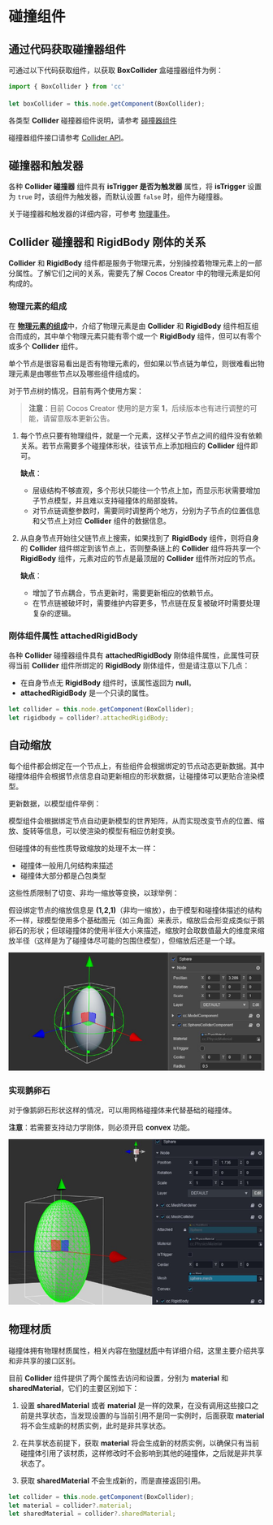 # 碰撞组件

## 通过代码获取碰撞器组件

可通过以下代码获取组件，以获取 **BoxCollider** 盒碰撞器组件为例：

```ts
import { BoxCollider } from 'cc'

let boxCollider = this.node.getComponent(BoxCollider);
```

各类型 **Collider** 碰撞器组件说明，请参考 [碰撞器组件](physics-component.md#%E7%A2%B0%E6%92%9E%E5%99%A8%E7%BB%84%E4%BB%B6)

碰撞器组件接口请参考 [Collider API](__APIDOC__/zh/classes/physics.collider.html)。

## 碰撞器和触发器

各种 **Collider 碰撞器** 组件具有 **isTrigger 是否为触发器** 属性，将 **isTrigger** 设置为 `true` 时，该组件为触发器，而默认设置 `false` 时，组件为碰撞器。

关于碰撞器和触发器的详细内容，可参考 [物理事件](physics-event.md)。

## Collider 碰撞器和 RigidBody 刚体的关系

**Collider** 和 **RigidBody** 组件都是服务于物理元素，分别操控着物理元素上的一部分属性。了解它们之间的关系，需要先了解 Cocos Creator 中的物理元素是如何构成的。

### 物理元素的组成

在 [**物理元素的组成**](physics.md#%E7%89%A9%E7%90%86%E5%85%83%E7%B4%A0%E7%9A%84%E7%BB%84%E6%88%90)中，介绍了物理元素是由 **Collider** 和 **RigidBody** 组件相互组合而成的，其中单个物理元素只能有零个或一个 **RigidBody** 组件，但可以有零个或多个 **Collider** 组件。

单个节点是很容易看出是否有物理元素的，但如果以节点链为单位，则很难看出物理元素是由哪些节点以及哪些组件组成的。

对于节点树的情况，目前有两个使用方案：

> **注意**：目前 Cocos Creator 使用的是方案 **1**，后续版本也有进行调整的可能，请留意版本更新公告。

1. 每个节点只要有物理组件，就是一个元素，这样父子节点之间的组件没有依赖关系。若节点需要多个碰撞体形状，往该节点上添加相应的 **Collider** 组件即可。

    **缺点**：

    - 层级结构不够直观，多个形状只能往一个节点上加，而显示形状需要增加子节点模型，并且难以支持碰撞体的局部旋转。
    - 对节点链调整参数时，需要同时调整两个地方，分别为子节点的位置信息和父节点上对应 **Collider** 组件的数据信息。

2. 从自身节点开始往父链节点上搜索，如果找到了 **RigidBody** 组件，则将自身的 **Collider** 组件绑定到该节点上，否则整条链上的 **Collider** 组件将共享一个 **RigidBody** 组件，元素对应的节点是最顶层的 **Collider** 组件所对应的节点。

    **缺点**：
    
    - 增加了节点耦合，节点更新时，需要更新相应的依赖节点。
    - 在节点链被破坏时，需要维护内容更多，节点链在反复被破坏时需要处理复杂的逻辑。

### 刚体组件属性 attachedRigidBody

各种 **Collider** 碰撞器组件具有 **attachedRigidBody** 刚体组件属性，此属性可获得当前 **Collider** 组件所绑定的 **RigidBody** 刚体组件，但是请注意以下几点：

- 在自身节点无 **RigidBody** 组件时，该属性返回为 **null**。
- **attachedRigidBody** 是一个只读的属性。

```ts
let collider = this.node.getComponent(BoxCollider);
let rigidbody = collider?.attachedRigidBody;
```

## 自动缩放

每个组件都会绑定在一个节点上，有些组件会根据绑定的节点动态更新数据。其中碰撞体组件会根据节点信息自动更新相应的形状数据，让碰撞体可以更贴合渲染模型。

更新数据，以模型组件举例：

模型组件会根据绑定节点自动更新模型的世界矩阵，从而实现改变节点的位置、缩放、旋转等信息，可以使渲染的模型有相应仿射变换。

但碰撞体的有些性质导致缩放的处理不太一样：

- 碰撞体一般用几何结构来描述
- 碰撞体大部分都是凸包类型

这些性质限制了切变、非均一缩放等变换，以球举例：

假设绑定节点的缩放信息是 **(1,2,1)**（非均一缩放），由于模型和碰撞体描述的结构不一样，球模型使用多个基础图元（如三角面）来表示，缩放后会形变成类似于鹅卵石的形状；但球碰撞体的使用半径大小来描述，缩放时会取数值最大的维度来缩放半径（这样是为了碰撞体尽可能的包围住模型），但缩放后还是一个球。

![非均一缩放球](img/collider-non-uniform-scale.jpg)

### 实现鹅卵石

对于像鹅卵石形状这样的情况，可以用网格碰撞体来代替基础的碰撞体。

**注意**：若需要支持动力学刚体，则必须开启 **convex** 功能。

![鹅卵石](img/collider-cobblestone.jpg)

## 物理材质

碰撞体拥有物理材质属性，相关内容在[物理材质](physics-material.md)中有详细介绍，这里主要介绍共享和非共享的接口区别。

目前 **Collider** 组件提供了两个属性去访问和设置，分别为 **material** 和 **sharedMaterial**，它们的主要区别如下：

1. 设置 **sharedMaterial** 或者 **material** 是一样的效果，在没有调用这些接口之前是共享状态，当发现设置的与当前引用不是同一实例时，后面获取 **material** 将不会生成新的材质实例，此时是非共享状态。

2. 在共享状态前提下，获取 **material** 将会生成新的材质实例，以确保只有当前碰撞体引用了该材质，这样修改时不会影响到其他的碰撞体，之后就是非共享状态了。

3. 获取 **sharedMaterial** 不会生成新的，而是直接返回引用。

```ts
let collider = this.node.getComponent(BoxCollider);
let material = collider?.material;
let sharedMaterial = collider?.sharedMaterial;
```

